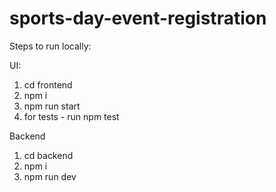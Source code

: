 # sports-day-event-registration

Steps to run locally:

UI:
1. cd frontend
2. npm i
3. npm run start
4. for tests - run npm test

Backend
1. cd backend
2. npm i
3. npm run dev


